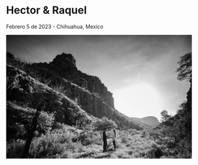# Hector & Raquel

Febrero 5 de 2023 - Chihuahua, Mexico

![Hector & Raquel](img/hector_and_raquel-1.jpg)
